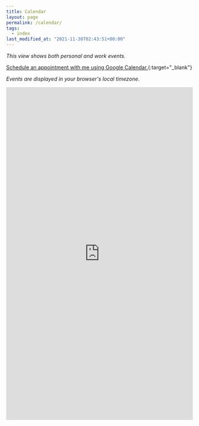 ```yaml
---
title: Calendar
layout: page
permalink: /calendar/
tags:
  - index
last_modified_at: "2021-11-30T02:43:51+00:00"
---
```


_This view shows both personal and work events._

[Schedule an appointment with me using Google Calendar.](https://calendar.google.com/calendar/render?action=TEMPLATE&add=arthurlz%40gmail.com){:target="&lowbar;blank"}

_Events are displayed in your browser's local timezone._
<iframe src="https://calendar.google.com/calendar/embed?height=900&amp;wkst=2&amp;bgcolor=%23ffffff&amp;src=YXJ0aHVybHpAZ21haWwuY29t&amp;src=YXJ0aHVyLnpleUBvb2tsYS5jb20&amp;color=%233F51B5&amp;showTitle=0&amp;showPrint=0&amp;showCalendars=0&amp;mode=WEEK" style="border-width:0" width="100%" height="900" frameborder="0" scrolling="no"></iframe>
